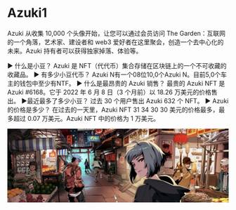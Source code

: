# Azuki1

Azuki 从收集 10,000 个头像开始，让您可以通过会员访问 The Garden：互联网的一个角落，艺术家、建设者和 web3 爱好者在这里聚会，创造一个去中心化的未来。Azuki 持有者可以获得独家掉落、体验等。

▶ 什么是小豆？
Azuki 是 NFT（代代币）集合存储在区块链上的一个不可收藏的收藏品。
▶ 有多少小豆代币？
Azuki N有一个08位10,0个Azuki N。目前5,0个车主的钱包中至少有NTF。
▶ 什么是最昂贵的 Azuki 销售？
最贵的 Azuki NFT 是 Azuki #6168。它于 2022 年 6 月 8 日（3 个月前）以 18.26 万美元的价格售出。
▶最近最多了多少小豆？
过去 30 个用户售出 Azuki 632 个 NFT。
▶ Azuki 的价格是多少？
在过去的一天里，Azuki NFT 31 34 30 30 美元的价格最多，最多超过 0.07 万美元。Azuki NFT 中的价格为 1 万美元。

![nft](1500x500.jpg)
